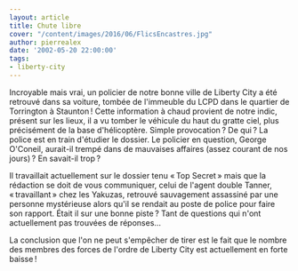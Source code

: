 ```yaml
---
layout: article
title: Chute libre
cover: "/content/images/2016/06/FlicsEncastres.jpg"
author: pierrealex
date: '2002-05-20 22:00:00'
tags:
- liberty-city
---
```


Incroyable mais vrai, un policier de notre bonne ville de Liberty City a été retrouvé dans sa voiture, tombée de l'immeuble du LCPD dans le quartier de Torrington à Staunton ! Cette information à chaud provient de notre indic, présent sur les lieux, il a vu tomber le véhicule du haut du gratte ciel, plus précisément de la base d'hélicoptère. Simple provocation ? De qui ? La police est en train d'étudier le dossier. Le policier en question, George O'Coneil, aurait-il trempé dans de mauvaises affaires (assez courant de nos jours) ? En savait-il trop ?

Il travaillait actuellement sur le dossier tenu « Top Secret » mais que la rédaction se doit de vous communiquer, celui de l'agent double Tanner, « travaillant » chez les Yakuzas, retrouvé sauvagement assassiné par une personne mystérieuse alors qu'il se rendait au poste de police pour faire son rapport. Était il sur une bonne piste ? Tant de questions qui n'ont actuellement pas trouvées de réponses…

La conclusion que l'on ne peut s'empêcher de tirer est le fait que le nombre des membres des forces de l'ordre de Liberty City est actuellement en forte baisse !

<!--kg-card-end: markdown-->
